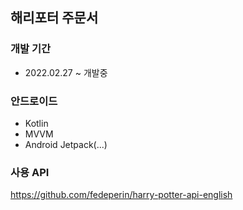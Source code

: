 ## 해리포터  주문서
### 개발 기간
- 2022.02.27 ~ 개발중
### 안드로이드
- Kotlin
- MVVM
- Android Jetpack(...)
### 사용 API
https://github.com/fedeperin/harry-potter-api-english
